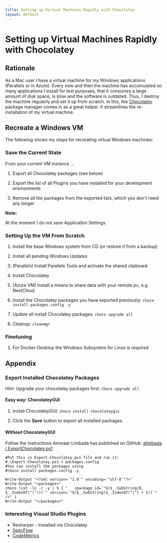 ```yaml
---
title: Setting up Virtual Machines Rapidly with Chocolatey
layout: default
---
```


# Setting up Virtual Machines Rapidly with Chocolatey

## Rationale

As a Mac user I have a virtual machine for my Windows applications (Parallels or in Azure). Every now and then the machine has accumulated so many applications I install for test purposes, that it consumes a large amount of disk space, is slow and the software is outdated. Thus, I destroy the machine regularly and set it up from scratch. In this, the [Chocolatey](https://www.chocolatey.org) package manager comes in as a great helper. It streamlines the re-installation of my virtual machine.

## Recreate a Windows VM

The following shows my steps for recreating virtual Windows machines:

### Save the Current State

From your current VM instance ...

1. Export all Chocolatey packages (see below)

1. Export the list of all Plugins you have installed for your development environments

1. Remove all the packages from the exported lists, which you don't need any longer

**Note:**

At the moment I do not save Application Settings

### Setting Up the VM From Scratch

1. Install the base Windows system from CD (or restore it from a backup)

1. Install all pending Windows Updates

1. (Parallels) Install Parallels Tools and activate the shared clipboard

1. Install Chocolatey

1. (Azure VM) Install a means to share data with your remote pc, e.g. NextCloud.

1. Install the Chocolatey packages you have exported previously: `choco install packages.config -y`

1. Update all install Chocolatey packages: `choco upgrade all`

1. Cleanup: `cleanmgr`

### Finetuning

1. For Docker-Desktop the Windows Subsystem for Linux is required

## Appendix

### Export Installed Chocolatey Packages

Hint: Upgrade your chocolatey packages first: `choco upgrade all`

#### Easy way: ChocolateyGUI

1. Install ChocolateyGUI: `choco install chocolateygui`

1. Click the **Save** button to export all installed packages.

#### Without ChocolateyGUI

Follow the instructions Ammaar Limbada has published on GitHub: [alimbada / ExportChocolatey.ps1](https://gist.github.com/alimbada/449ddf65b4ef9752eff3)

```shell
#Put this in Export-Chocolatey.ps1 file and run it:
#.\Export-Chocolatey.ps1 > packages.config
#You can install the packages using
#choco install packages.config -y

Write-Output "<?xml version=`"1.0`" encoding=`"utf-8`"?>"
Write-Output "<packages>"
choco list -lo -r -y | % { "   <package id=`"$($_.SubString(0, $_.IndexOf("|")))`" version=`"$($_.SubString($_.IndexOf("|") + 1))`" />" }
Write-Output "</packages>"
```

### Interesting Visual Studio Plugins

* Resharper - installed via Chocolatey
* [SpecFlow](https://specflow.org/)
* [CodeMetrics](https://marketplace.visualstudio.com/items?itemName=Elisha.CodeMetrices)
